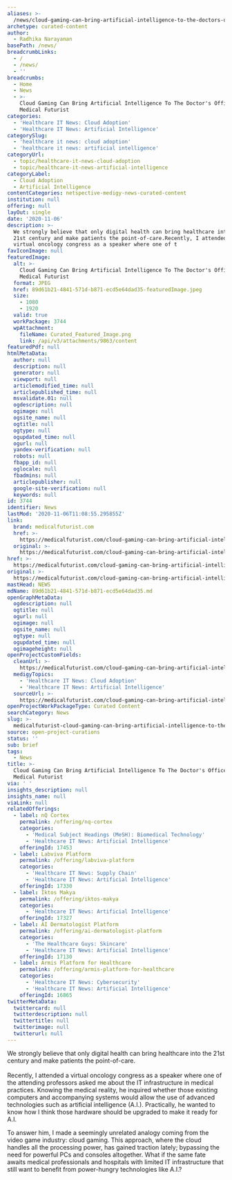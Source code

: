 ```yaml
---
aliases: >-
  /news/cloud-gaming-can-bring-artificial-intelligence-to-the-doctors-office-the-medical-futurist
archetype: curated-content
author:
  - Radhika Narayanan
basePath: /news/
breadcrumbLinks:
  - /
  - /news/
  - ''
breadcrumbs:
  - Home
  - News
  - >-
    Cloud Gaming Can Bring Artificial Intelligence To The Doctor's Office - The
    Medical Futurist
categories:
  - 'Healthcare IT News: Cloud Adoption'
  - 'Healthcare IT News: Artificial Intelligence'
categorySlug:
  - 'healthcare it news: cloud adoption'
  - 'healthcare it news: artificial intelligence'
categoryUrl:
  - topic/healthcare-it-news-cloud-adoption
  - topic/healthcare-it-news-artificial-intelligence
categoryLabel:
  - Cloud Adoption
  - Artificial Intelligence
contentCategories: netspective-medigy-news-curated-content
institution: null
offering: null
layOut: single
date: '2020-11-06'
description: >-
  We strongly believe that only digital health can bring healthcare into the
  21st century and make patients the point-of-care.Recently, I attended a
  virtual oncology congress as a speaker where one of t
favIconImage: null
featuredImage:
  alt: >-
    Cloud Gaming Can Bring Artificial Intelligence To The Doctor's Office - The
    Medical Futurist
  format: JPEG
  href: 89d61b21-4841-571d-b871-ecd5e64dad35-featuredImage.jpeg
  size:
    - 1080
    - 1920
  valid: true
  workPackage: 3744
  wpAttachment:
    fileName: Curated_Featured_Image.png
    link: /api/v3/attachments/9863/content
featuredPdf: null
htmlMetaData:
  author: null
  description: null
  generator: null
  viewport: null
  articlemodified_time: null
  articlepublished_time: null
  msvalidate.01: null
  ogdescription: null
  ogimage: null
  ogsite_name: null
  ogtitle: null
  ogtype: null
  ogupdated_time: null
  ogurl: null
  yandex-verification: null
  robots: null
  fbapp_id: null
  oglocale: null
  fbadmins: null
  articlepublisher: null
  google-site-verification: null
  keywords: null
id: 3744
identifier: News
lastMod: '2020-11-06T11:08:55.295855Z'
link:
  brand: medicalfuturist.com
  href: >-
    https://medicalfuturist.com/cloud-gaming-can-bring-artificial-intelligence-to-the-doctors-office/
  original: >-
    https://medicalfuturist.com/cloud-gaming-can-bring-artificial-intelligence-to-the-doctors-office
href: >-
  https://medicalfuturist.com/cloud-gaming-can-bring-artificial-intelligence-to-the-doctors-office/
original: >-
  https://medicalfuturist.com/cloud-gaming-can-bring-artificial-intelligence-to-the-doctors-office
mastHead: NEWS
mdName: 89d61b21-4841-571d-b871-ecd5e64dad35.md
openGraphMetaData:
  ogdescription: null
  ogtitle: null
  ogurl: null
  ogimage: null
  ogsite_name: null
  ogtype: null
  ogupdated_time: null
  ogimageheight: null
openProjectCustomFields:
  cleanUrl: >-
    https://medicalfuturist.com/cloud-gaming-can-bring-artificial-intelligence-to-the-doctors-office/
  medigyTopics:
    - 'Healthcare IT News: Cloud Adoption'
    - 'Healthcare IT News: Artificial Intelligence'
  sourceUrl: >-
    https://medicalfuturist.com/cloud-gaming-can-bring-artificial-intelligence-to-the-doctors-office
openProjectWorkPackageType: Curated Content
searchCategory: News
slug: >-
  medicalfuturist-cloud-gaming-can-bring-artificial-intelligence-to-the-doctors-office-the-medical-futurist
source: open-project-curations
status: ''
sub: brief
tags:
  - News
title: >-
  Cloud Gaming Can Bring Artificial Intelligence To The Doctor's Office - The
  Medical Futurist
via: ' '
insights_description: null
insights_name: null
viaLink: null
relatedOfferings:
  - label: nQ Cortex
    permalink: /offering/nq-cortex
    categories:
      - 'Medical Subject Headings (MeSH): Biomedical Technology'
      - 'Healthcare IT News: Artificial Intelligence'
    offeringId: 17453
  - label: Labviva Platform
    permalink: /offering/labviva-platform
    categories:
      - 'Healthcare IT News: Supply Chain'
      - 'Healthcare IT News: Artificial Intelligence'
    offeringId: 17330
  - label: Iktos Makya
    permalink: /offering/iktos-makya
    categories:
      - 'Healthcare IT News: Artificial Intelligence'
    offeringId: 17327
  - label: AI Dermatologist Platform
    permalink: /offering/ai-dermatologist-platform
    categories:
      - 'The Healthcare Guys: Skincare'
      - 'Healthcare IT News: Artificial Intelligence'
    offeringId: 17130
  - label: Armis Platform for Healthcare
    permalink: /offering/armis-platform-for-healthcare
    categories:
      - 'Healthcare IT News: Cybersecurity'
      - 'Healthcare IT News: Artificial Intelligence'
    offeringId: 16865
twitterMetaData:
  twittercard: null
  twitterdescription: null
  twittertitle: null
  twitterimage: null
  twitterurl: null
---
```

<p>We strongly believe that only digital health can bring healthcare into the 21st century and make patients the point-of-care.<br><br>Recently, I attended a virtual oncology congress as a speaker where one of the attending professors asked me about the IT infrastructure in medical practices. Knowing the medical reality, he inquired whether those existing computers and accompanying systems would allow the use of advanced technologies such as artificial intelligence (A.I.). Practically, he wanted to know how I think those hardware should be upgraded to make it ready for A.I.</p><p>To answer him, I made a seemingly unrelated analogy coming from the video game industry: cloud gaming. This approach, where the cloud handles all the processing power, has gained traction lately; bypassing the need for powerful PCs and consoles altogether. What if the same fate awaits medical professionals and hospitals with limited IT infrastructure that still want to benefit from power-hungry technologies like A.I.?</p>